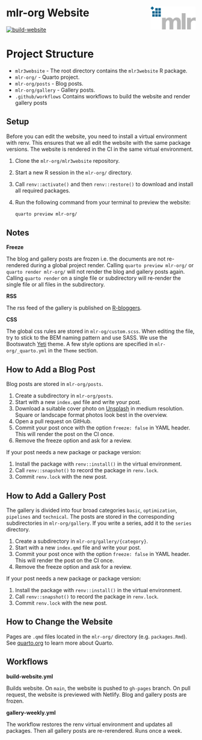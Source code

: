 
# mlr-org Website <img src="man/figures/logo.png" align="right" width = "120" />

[![build-website](https://github.com/mlr-org/mlr3website/actions/workflows/build-website.yml/badge.svg)](https://github.com/mlr-org/mlr3website/actions/workflows/build-website.yml)

# Project Structure

  - `mlr3website` - The root directory contains the `mlr3website` R
    package.
  - `mlr-org/` - Quarto project.
  - `mlr-org/posts` - Blog posts.
  - `mlr-org/gallery` - Gallery posts.
  - `.github/workflows` Contains workflows to build the website and
    render gallery posts

## Setup

Before you can edit the website, you need to install a virtual
environment with renv. This ensures that we all edit the website with
the same package versions. The website is rendered in the CI in the same
virtual environment.

1.  Clone the `mlr-org/mlr3website` repository.

2.  Start a new R session in the `mlr-org/` directory.

3.  Call `renv::activate()` and then `renv::restore()` to download and
    install all required packages.

4.  Run the following command from your terminal to preview the website:
    
    ``` bash
    quarto preview mlr-org/
    ```

## Notes

**Freeze**

The blog and gallery posts are frozen i.e. the documents are not
re-rendered during a global project render. Calling `quarto preview
mlr-org/` or `quarto render mlr-org/` will not render the blog and
gallery posts again. Calling `quarto render` on a single file or
subdirectory will re-render the single file or all files in the
subdirectory.

**RSS**

The rss feed of the gallery is published on
[R-bloggers](https://www.r-bloggers.com/).

**CSS**

The global css rules are stored in `mlr-og/custom.scss`. When editing
the file, try to stick to the BEM naming pattern and use SASS. We use
the Bootswatch [Yeti](https://bootswatch.com/yeti/) theme. A few style
options are specified in `mlr-org/_quarto.yml` in the `Theme` section.

## How to Add a Blog Post

Blog posts are stored in `mlr-org/posts`.

1.  Create a subdirectory in `mlr-org/posts`.
2.  Start with a new `index.qmd` file and write your post.
3.  Download a suitable cover photo on [Unsplash](https://unsplash.com)
    in medium resolution. Square or landscape format photos look best in
    the overview.
4.  Open a pull request on GitHub.
5.  Commit your post once with the option `freeze: false` in YAML
    header. This will render the post on the CI once.
6.  Remove the freeze option and ask for a review.

If your post needs a new package or package version:

1.  Install the package with `renv::install()` in the virtual
    environment.
2.  Call `renv::snapshot()` to record the package in `renv.lock`.
3.  Commit `renv.lock` with the new post.

## How to Add a Gallery Post

The gallery is divided into four broad categories `basic`,
`optimization`, `pipelines` and `technical`. The posts are stored in the
corresponding subdirectories in `mlr-org/gallery`. If you write a
series, add it to the `series` directory.

1.  Create a subdirectory in `mlr-org/gallery/{category}`.
2.  Start with a new `index.qmd` file and write your post.
3.  Commit your post once with the option `freeze: false` in YAML
    header. This will render the post on the CI once.
4.  Remove the freeze option and ask for a review.

If your post needs a new package or package version:

1.  Install the package with `renv::install()` in the virtual
    environment.
2.  Call `renv::snapshot()` to record the package in `renv.lock`.
3.  Commit `renv.lock` with the new post.

## How to Change the Website

Pages are `.qmd` files located in the `mlr-org/` directory
(e.g. `packages.Rmd`). See [quarto.org](https://quarto.org) to learn
more about Quarto.

## Workflows

**build-website.yml**

Builds website. On `main`, the website is pushed to `gh-pages` branch.
On pull request, the website is previewed with Netlify. Blog and gallery
posts are frozen.

**gallery-weekly.yml**

The workflow restores the renv virtual environment and updates all
packages. Then all gallery posts are re-rerendered. Runs once a week.
